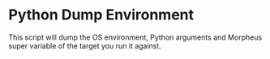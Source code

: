 # Python Dump Environment

This script will dump the OS environment, Python arguments and Morpheus super variable of the target you run it against.